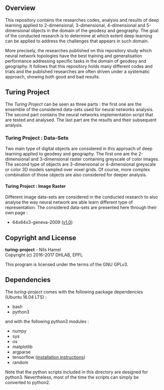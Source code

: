 ## Overview

This repository contains the researches codes, analysis and results of deep learning applied to 2-dimensional, 3-dimensional, 4-dimensional and 5-dimensional objects in the domain of the geodesy and geography. The goal of the conducted research is to determine at which extent deep learning can be applied to address the challenges that appears in such domain.

More precisely, the researches published on this repository study which neural network topologies have the best training and generalisation performance addressing specific tasks in the domain of geodesy and geography. It follows that this repository holds many different codes and trials and the published researches are often driven under a systematic approach, showing both good and bad results.

## Turing Project

The _Turing Project_ can be seen as three parts : the first one are the ensemble of the considered data-sets used for neural networks analysis. The second part contains the neural networks implementation script that are tested and analysed. The last part are
the results and their subsequent analysis.

### Turing Project : Data-Sets

Two main type of digital objects are considered in this approach of deep learning applied to geodesy and geography. The first one are the 2-dimensional and 3-dimensional raster containing greyscale of color images. The second type of objects are 3-dimensional or 4-dimensional greyscale or color 3D models sampled over voxel grids. Of course, more complex combination of those objects are also considered for deeper analysis.

#### Turing Project : Image Raster

Different image data-sets are considered in the conducted research to also analyse the way neural network are able learn different type of representation. The considered data-sets are presented here through their own page :

* 64x64x3-geneva-2009 ([v1.0](https://github.com/nils-hamel/turing-project/blob/master/doc/dataset/64x64x3-geneva-2009.md))

## Copyright and License

**turing-project** - Nils Hamel <br >
Copyright (c) 2016-2017 DHLAB, EPFL

This program is licensed under the terms of the GNU GPLv3.

## Dependencies

The _turing-project_ comes with the following package dependencies (Ubuntu 16.04 LTS) :

* bash
* python3

and with the following python3 modules :

* numpy
* sys
* os
* matplotlib
* argparse
* tensorflow ([installation instructions](https://www.tensorflow.org/install/))
* random

Note that the python scripts included in this directory are designed for python3. Nevertheless, most of the time the scripts can simply be converted to python2.
